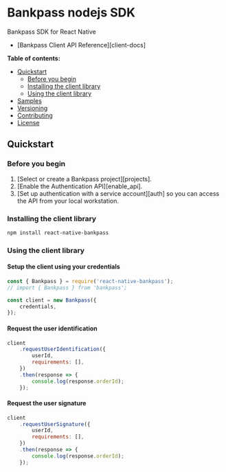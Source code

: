 # Bankpass nodejs SDK

Bankpass SDK for React Native

-   [Bankpass Client API Reference][client-docs]

[explained]: https://cloud.google.com/apis/docs/client-libraries-explained

**Table of contents:**

-   [Quickstart](#quickstart)
    -   [Before you begin](#before-you-begin)
    -   [Installing the client library](#installing-the-client-library)
    -   [Using the client library](#using-the-client-library)
-   [Samples](#samples)
-   [Versioning](#versioning)
-   [Contributing](#contributing)
-   [License](#license)

## Quickstart

### Before you begin

1.  [Select or create a Bankpass project][projects].
1.  [Enable the Authentication API][enable_api].
1.  [Set up authentication with a service account][auth] so you can access the
    API from your local workstation.

### Installing the client library

```bash
npm install react-native-bankpass
```

### Using the client library

#### Setup the client using your credentials

```javascript
const { Bankpass } = require('react-native-bankpass');
// import { Bankpass } from 'bankpass';

const client = new Bankpass({
    credentials,
});
```

#### Request the user identification

```javascript
client
    .requestUserIdentification({
        userId,
        requirements: [],
    })
    .then(response => {
        console.log(response.orderId);
    });
```

#### Request the user signature

```javascript
client
    .requestUserSignature({
        userId,
        requirements: [],
    })
    .then(response => {
        console.log(response.orderId);
    });
```
